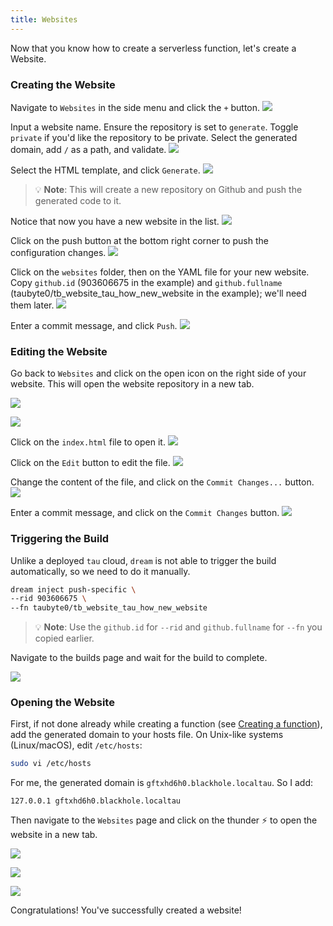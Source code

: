 ```yaml
---
title: Websites
---
```


Now that you know how to create a serverless function, let's create a Website.

### Creating the Website

Navigate to `Websites` in the side menu and click the `+` button.
![](/images/webconsole-dreamland-create-new-website.png)

Input a website name. Ensure the repository is set to `generate`. Toggle `private` if you'd like the repository to be private. Select the generated domain, add `/` as a path, and validate.
![](/images/webconsole-dreamland-create-new-website-modal.png)

Select the HTML template, and click `Generate`.
![](/images/webconsole-dreamland-create-new-website-template.png)
> 💡 **Note**: This will create a new repository on Github and push the generated code to it.

Notice that now you have a new website in the list.
![](/images/webconsole-dreamland-create-new-website-template-done.png)

Click on the push button at the bottom right corner to push the configuration changes.
![](/images/webconsole-dreamland-create-new-website-push-config-changes.png)

Click on the `websites` folder, then on the YAML file for your new website. Copy `github.id` (903606675 in the example) and `github.fullname` (taubyte0/tb_website_tau_how_new_website in the example); we'll need them later.
![](/images/webconsole-dreamland-create-new-website-push-config-changes-modal-1.png)

Enter a commit message, and click `Push`.
![](/images/webconsole-dreamland-create-new-website-push-config-changes-modal-2.png)

### Editing the Website

Go back to `Websites` and click on the open icon on the right side of your website. This will open the website repository in a new tab.

![](/images/webconsole-dreamland-create-new-website-template-open-repo.png)

![](/images/webconsole-dreamland-create-new-website-github-repo.png)

Click on the `index.html` file to open it.
![](/images/webconsole-dreamland-create-new-website-open-index.png)

Click on the `Edit` button to edit the file.
![](/images/webconsole-dreamland-create-new-website-open-index-edit-btn.png)

Change the content of the file, and click on the `Commit Changes...` button.
![](/images/webconsole-dreamland-create-new-website-open-index-edit-diff.png)

Enter a commit message, and click on the `Commit Changes` button.
![](/images/webconsole-dreamland-create-new-website-open-index-edit-commit.png)

### Triggering the Build

Unlike a deployed `tau` cloud, `dream` is not able to trigger the build automatically, so we need to do it manually.

```bash
dream inject push-specific \
--rid 903606675 \
--fn taubyte0/tb_website_tau_how_new_website
```

> 💡 **Note**: Use the `github.id` for `--rid` and `github.fullname` for `--fn` you copied earlier.

Navigate to the builds page and wait for the build to complete.

![](/images/webconsole-dreamland-create-new-website-build-done.png)

### Opening the Website

First, if not done already while creating a function (see [Creating a function](../03-first-function)), add the generated domain to your hosts file. On Unix-like systems (Linux/macOS), edit `/etc/hosts`:

```sh
sudo vi /etc/hosts
```

For me, the generated domain is `gftxhd6h0.blackhole.localtau`. So I add:

```
127.0.0.1 gftxhd6h0.blackhole.localtau
```

Then navigate to the `Websites` page and click on the thunder ⚡️ to open the website in a new tab.

![](/images/webconsole-dreamland-create-new-website-build-open-btn.png)

![](/images/webconsole-dreamland-create-new-website-build-open.png)

![](/images/webconsole-dreamland-create-new-website-build-open-stats.png)

Congratulations! You've successfully created a website!

